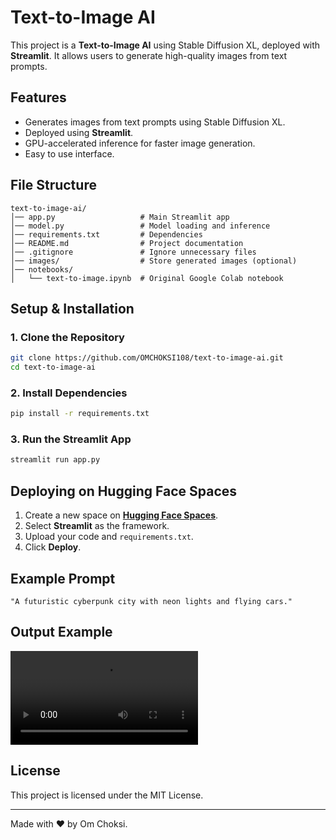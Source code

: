 # Text-to-Image AI

This project is a **Text-to-Image AI** using Stable Diffusion XL, deployed with **Streamlit**. It allows users to generate high-quality images from text prompts.

## Features
- Generates images from text prompts using Stable Diffusion XL.
- Deployed using **Streamlit**.
- GPU-accelerated inference for faster image generation.
- Easy to use interface.

## File Structure
```
text-to-image-ai/
│── app.py                   # Main Streamlit app
│── model.py                 # Model loading and inference
│── requirements.txt         # Dependencies
│── README.md                # Project documentation
│── .gitignore               # Ignore unnecessary files
│── images/                  # Store generated images (optional)
│── notebooks/
│   └── text-to-image.ipynb  # Original Google Colab notebook
```

## Setup & Installation
### 1. Clone the Repository
```bash
git clone https://github.com/OMCHOKSI108/text-to-image-ai.git
cd text-to-image-ai
```

### 2. Install Dependencies
```bash
pip install -r requirements.txt
```

### 3. Run the Streamlit App
```bash
streamlit run app.py
```


## Deploying on Hugging Face Spaces
1. Create a new space on **[Hugging Face Spaces](https://huggingface.co/spaces)**.
2. Select **Streamlit** as the framework.
3. Upload your code and `requirements.txt`.
4. Click **Deploy**.

## Example Prompt
```
"A futuristic cyberpunk city with neon lights and flying cars."
```

## Output Example
![Example Video](https://github.com/OMCHOKSI108/TEXT-TO-IMAGE-GEN-AI/blob/main/text-to-image-ai/00001.mp4)

## License
This project is licensed under the MIT License.

---

Made with ❤️ by Om Choksi.

